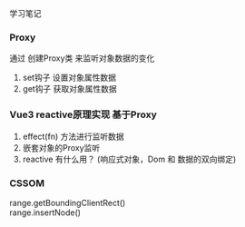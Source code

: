 学习笔记

### Proxy
通过 创建Proxy类 来监听对象数据的变化   
1. set钩子 设置对象属性数据  
2. get钩子 获取对象属性数据

### Vue3 reactive原理实现 基于Proxy
1. effect(fn) 方法进行监听数据  
2. 嵌套对象的Proxy监听  
3. reactive 有什么用？ (响应式对象，Dom 和 数据的双向绑定)  



### CSSOM
range.getBoundingClientRect()  
range.insertNode()
